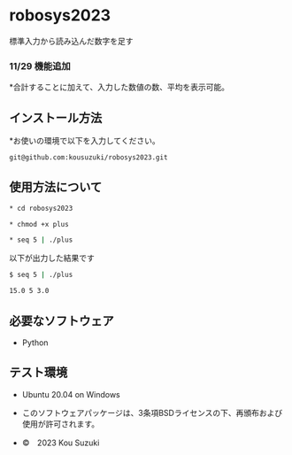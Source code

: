 # robosys2023

標準入力から読み込んだ数字を足す

### 11/29 機能追加
*合計することに加えて、入力した数値の数、平均を表示可能。

## インストール方法
*お使いの環境で以下を入力してください。
```bash
git@github.com:kousuzuki/robosys2023.git
```

## 使用方法について
```bash
* cd robosys2023

* chmod +x plus

* seq 5 | ./plus 
```

以下が出力した結果です

```bash
$ seq 5 | ./plus

15.0 5 3.0
```



## 必要なソフトウェア
* Python

## テスト環境
* Ubuntu 20.04 on Windows








* このソフトウェアパッケージは、3条項BSDライセンスの下、再頒布および使用が許可されます。
* ©　2023 Kou Suzuki
